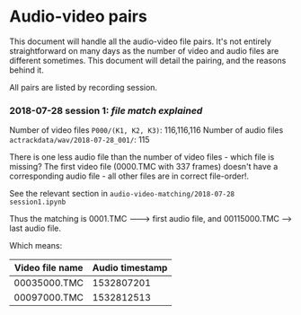# Audio-video pairs
This document will handle all the audio-video file pairs. It's not entirely straightforward on many days
as the number of video and audio files are different sometimes. This document will detail the pairing, 
and the reasons behind it. 

All pairs are listed by recording session.


### 2018-07-28 session 1: *file match explained*

Number of video files ```P000/(K1, K2, K3)```: 116,116,116
Number of audio files  ```actrackdata/wav/2018-07-28_001/```: 115

There is one less audio file than the number of video files - which file is missing? 
The first video file (0000.TMC with 337 frames) doesn't have a corresponding audio file - all other files are in correct file-order!.

See the relevant section in ```audio-video-matching/2018-07-28 session1.ipynb```

Thus the matching is 0001.TMC ---> first audio file, and 00115000.TMC --> last audio file. 

Which means:

| Video file name| Audio timestamp|
|----------------|----------------|
| 00035000.TMC   |    1532807201  |
| 00097000.TMC   |    1532812513  |